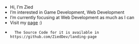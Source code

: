 - Hi, I’m Zied
- I’m interested in Game Development, Web Development 
- I’m currently focusing at Web Development as much as I can
- Visit my [page](https://zieddev.github.io/landing-page/) :)
-       The Source Code for it is available in https://github.com/ZiedDev/landing-page

<!---
ZiedDev/ZiedDev is a ✨ special ✨ repository because its `README.md` (this file) appears on your GitHub profile.
You can click the Preview link to take a look at your changes.
--->
